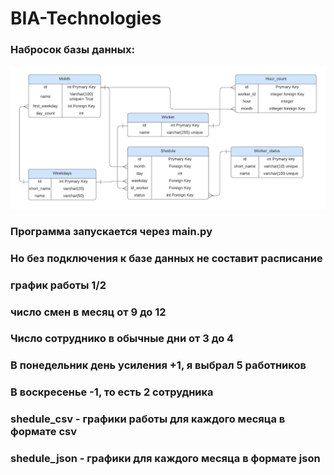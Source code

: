 # BIA-Technologies

### Набросок базы данных:
![database](static/base.png)
### Программа запускается через main.py
### Но без подключения к базе данных не составит расписание
### график работы 1/2
### число смен в месяц от 9 до 12
### Число сотруднико в обычные дни от 3 до 4
### В понедельник день усиления +1, я выбрал 5 работников
### В воскресенье -1, то есть 2 сотрудника
### shedule_csv - графики работы для каждого месяца в формате csv
### shedule_json - графики для каждого месяца в формате json
